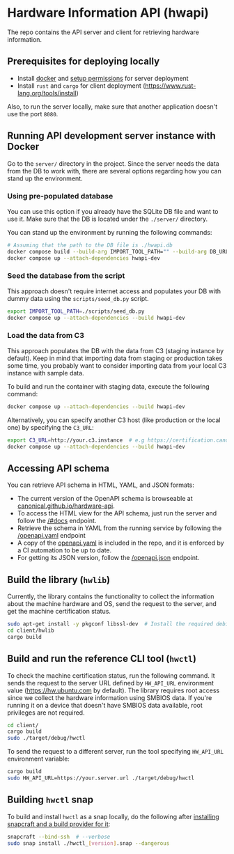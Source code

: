 # Hardware Information API (hwapi)

The repo contains the API server and client for retrieving hardware
information.

## Prerequisites for deploying locally

- Install [docker](https://docs.docker.com/engine/install/ubuntu/) and
  [setup
  permissions](https://docs.docker.com/engine/install/linux-postinstall/)
  for server deployment
- Install `rust` and `cargo` for client deployment
  (https://www.rust-lang.org/tools/install)

Also, to run the server locally, make sure that another application
doesn't use the port `8080`.

## Running API development server instance with Docker

Go to the `server/` directory in the project. Since the server needs
the data from the DB to work with, there are several options regarding
how you can stand up the environment.

### Using pre-populated database

You can use this option if you already have the SQLite DB file and
want to use it. Make sure that the DB is located under the `./server/`
directory.

You can stand up the environment by running the following commands:

```bash
# Assuming that the path to the DB file is ./hwapi.db
docker compose build --build-arg IMPORT_TOOL_PATH="" --build-arg DB_URL=sqlite:///./hwapi.db hwapi-dev
docker compose up --attach-dependencies hwapi-dev
```

### Seed the database from the script

This approach doesn't require internet access and populates your DB
with dummy data using the `scripts/seed_db.py` script.

```bash
export IMPORT_TOOL_PATH=./scripts/seed_db.py
docker compose up --attach-dependencies --build hwapi-dev
```

### Load the data from C3

This approach populates the DB with the data from C3 (staging instance
by default).  Keep in mind that importing data from staging or
production takes some time, you probably want to consider importing
data from your local C3 instance with sample data.

To build and run the container with staging data, execute the
following command:

```bash
docker compose up --attach-dependencies --build hwapi-dev
```

Alternatively, you can specify another C3 host (like production or the
local one) by specifying the `C3_URL`:

```bash
export C3_URL=http://your.c3.instance  # e.g https://certification.canonical.com
docker compose up --attach-dependencies --build hwapi-dev
```

## Accessing API schema

You can retrieve API schema in HTML, YAML, and JSON formats:

- The current version of the OpenAPI schema is browseable at
  [canonical.github.io/hardware-api](https://canonical.github.io/hardware-api).
- To access the HTML view for the API schema, just run the server and
  follow the [/#docs](http://127.0.0.1:8080/#docs) endpoint.
- Retrieve the schema in YAML from the running service by following
  the [/openapi.yaml](http://127.0.0.1:8080/v1/openapi.yaml) endpoint
- A copy of the [openapi.yaml](./server/schemas/openapi.yaml) is
  included in the repo, and it is enforced by a CI automation to be up
  to date.
- For getting its JSON version, follow the
  [/openapi.json](http://127.0.0.1:8080/openapi.json) endpoint.

## Build the library (`hwlib`)

Currently, the library contains the functionality to collect the
information about the machine hardware and OS, send the request to the
server, and get the machine certification status.

```bash
sudo apt-get install -y pkgconf libssl-dev  # Install the required debian dependencies
cd client/hwlib
cargo build
```

## Build and run the reference CLI tool (`hwctl`)

To check the machine certification status, run the following
command. It sends the request to the server URL defined by
`HW_API_URL` environment value (https://hw.ubuntu.com by default). The
library requires root access since we collect the hardware information
using SMBIOS data. If you're running it on a device that doesn't have
SMBIOS data available, root privileges are not required.

```bash
cd client/
cargo build
sudo ./target/debug/hwctl
```

To send the request to a different server, run the tool specifying
`HW_API_URL` environment variable:

```bash
cargo build
sudo HW_API_URL=https://your.server.url ./target/debug/hwctl
```

## Building `hwctl` snap

To build and install `hwctl` as a snap locally, do the following after
[installing snapcraft and a build provider for
it](https://snapcraft.io/docs/snapcraft-setup):

```bash
snapcraft --bind-ssh  # --verbose
sudo snap install ./hwctl_[version].snap --dangerous
```
